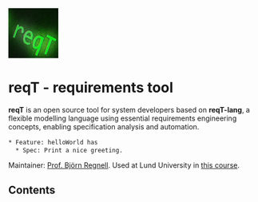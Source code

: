 <img id ="header" src="favicon.jpg" width="100" class="headimg"> 

# reqT - requirements tool 

**reqT** is an open source tool for system developers based on **reqT-lang**, a flexible modelling language using essential requirements engineering concepts, enabling specification analysis and automation. 

```
* Feature: helloWorld has 
  * Spec: Print a nice greeting.
```

Maintainer: [Prof. Björn Regnell](https://cs.lth.se/bjorn-regnell). 
Used at Lund University in [this course](https://cs.lth.se/krav). 

## Contents
